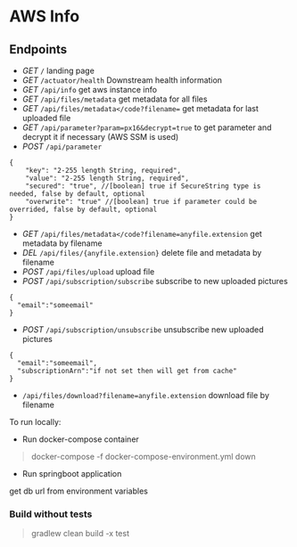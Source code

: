 # AWS Info

## Endpoints
* *GET* <code>/</code> landing page
* *GET* <code>/actuator/health</code> Downstream health information
* *GET* <code>/api/info</code> get aws instance info
* *GET* <code>/api/files/metadata</code> get metadata for all files
* *GET* <code>/api/files/metadata</code?filename=</code> get metadata for last uploaded file
* *GET* <code>/api/parameter?param=px16&decrypt=true</code> to get parameter and decrypt it if necessary (AWS SSM is used)
* *POST* <code>/api/parameter</code>
```
{
    "key": "2-255 length String, required",
    "value": "2-255 length String, required",
    "secured": "true", //[boolean] true if SecureString type is needed, false by default, optional
    "overwrite": "true" //[boolean] true if parameter could be overrided, false by default, optional
}
```
* *GET* <code>/api/files/metadata</code?filename=anyfile.extension</code> get metadata by filename
* *DEL* <code>/api/files/{anyfile.extension}</code> delete file and metadata by filename
* *POST* <code>/api/files/upload</code>  upload file
* *POST* <code>/api/subscription/subscribe</code> subscribe to new uploaded pictures 
```
{
  "email":"someemail"
}
```

* *POST* <code>/api/subscription/unsubscribe</code> unsubscribe new uploaded pictures 
```
{
  "email":"someemail",
  "subscriptionArn":"if not set then will get from cache"
}
```
* <code>/api/files/download?filename=anyfile.extension</code> download file by filename


To run locally:
* Run docker-compose container
> docker-compose -f docker-compose-environment.yml down
* Run springboot application

get db url from environment variables

### Build without tests
> gradlew clean build -x test